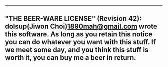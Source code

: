 -----------------------------------------------------------------------------
"THE BEER-WARE LICENSE" (Revision 42):
dolsup(Jiwon Choi)<1890mah@gmail.com> wrote this software. As long as you
retain this notice you can do whatever you want with this stuff. If we meet
some day, and you think this stuff is worth it, you can buy me a beer in return.
-----------------------------------------------------------------------------